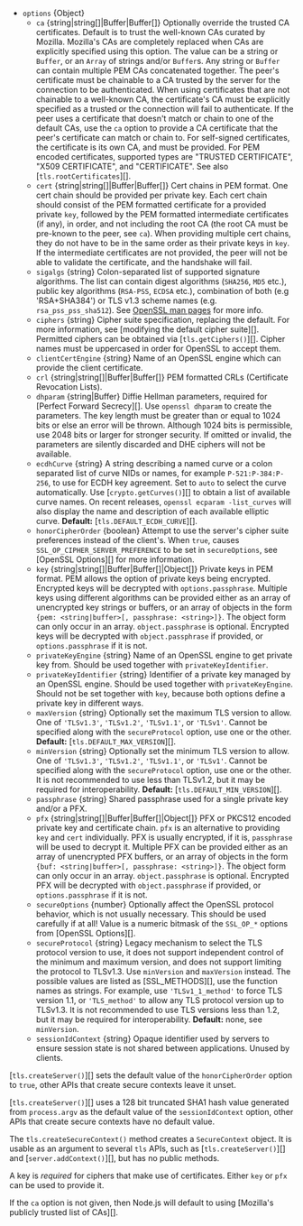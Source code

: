 <!-- YAML
added: v0.11.13
changes:
  - version: v12.12.0
    pr-url: https://github.com/nodejs/node/pull/28973
    description: Added `privateKeyIdentifier` and `privateKeyEngine` options
                 to get private key from an OpenSSL engine.
  - version: v12.11.0
    pr-url: https://github.com/nodejs/node/pull/29598
    description: Added `sigalgs` option to override supported signature
                 algorithms.
  - version: v12.0.0
    pr-url: https://github.com/nodejs/node/pull/26209
    description: TLSv1.3 support added.
  - version: v11.5.0
    pr-url: https://github.com/nodejs/node/pull/24733
    description: The `ca:` option now supports `BEGIN TRUSTED CERTIFICATE`.
  - version: v11.4.0
    pr-url: https://github.com/nodejs/node/pull/24405
    description: The `minVersion` and `maxVersion` can be used to restrict
                 the allowed TLS protocol versions.
  - version: v10.0.0
    pr-url: https://github.com/nodejs/node/pull/19794
    description: The `ecdhCurve` cannot be set to `false` anymore due to a
                 change in OpenSSL.
  - version: v9.3.0
    pr-url: https://github.com/nodejs/node/pull/14903
    description: The `options` parameter can now include `clientCertEngine`.
  - version: v9.0.0
    pr-url: https://github.com/nodejs/node/pull/15206
    description: The `ecdhCurve` option can now be multiple `':'` separated
                 curve names or `'auto'`.
  - version: v7.3.0
    pr-url: https://github.com/nodejs/node/pull/10294
    description: If the `key` option is an array, individual entries do not
                 need a `passphrase` property anymore. `Array` entries can also
                 just be `string`s or `Buffer`s now.
  - version: v5.2.0
    pr-url: https://github.com/nodejs/node/pull/4099
    description: The `ca` option can now be a single string containing multiple
                 CA certificates.
-->

* `options` {Object}
  * `ca` {string|string[]|Buffer|Buffer[]} Optionally override the trusted CA
    certificates. Default is to trust the well-known CAs curated by Mozilla.
    Mozilla's CAs are completely replaced when CAs are explicitly specified
    using this option. The value can be a string or `Buffer`, or an `Array` of
    strings and/or `Buffer`s. Any string or `Buffer` can contain multiple PEM
    CAs concatenated together. The peer's certificate must be chainable to a CA
    trusted by the server for the connection to be authenticated. When using
    certificates that are not chainable to a well-known CA, the certificate's CA
    must be explicitly specified as a trusted or the connection will fail to
    authenticate.
    If the peer uses a certificate that doesn't match or chain to one of the
    default CAs, use the `ca` option to provide a CA certificate that the peer's
    certificate can match or chain to.
    For self-signed certificates, the certificate is its own CA, and must be
    provided.
    For PEM encoded certificates, supported types are "TRUSTED CERTIFICATE",
    "X509 CERTIFICATE", and "CERTIFICATE".
    See also [`tls.rootCertificates`][].
  * `cert` {string|string[]|Buffer|Buffer[]} Cert chains in PEM format. One cert
    chain should be provided per private key. Each cert chain should consist of
    the PEM formatted certificate for a provided private `key`, followed by the
    PEM formatted intermediate certificates (if any), in order, and not
    including the root CA (the root CA must be pre-known to the peer, see `ca`).
    When providing multiple cert chains, they do not have to be in the same
    order as their private keys in `key`. If the intermediate certificates are
    not provided, the peer will not be able to validate the certificate, and the
    handshake will fail.
  * `sigalgs` {string} Colon-separated list of supported signature algorithms.
    The list can contain digest algorithms (`SHA256`, `MD5` etc.), public key
    algorithms (`RSA-PSS`, `ECDSA` etc.), combination of both (e.g
    'RSA+SHA384') or TLS v1.3 scheme names (e.g. `rsa_pss_pss_sha512`).
    See [OpenSSL man pages](https://www.openssl.org/docs/man1.1.1/man3/SSL_CTX_set1_sigalgs_list.html)
    for more info.
  * `ciphers` {string} Cipher suite specification, replacing the default. For
    more information, see [modifying the default cipher suite][]. Permitted
    ciphers can be obtained via [`tls.getCiphers()`][]. Cipher names must be
    uppercased in order for OpenSSL to accept them.
  * `clientCertEngine` {string} Name of an OpenSSL engine which can provide the
    client certificate.
  * `crl` {string|string[]|Buffer|Buffer[]} PEM formatted CRLs (Certificate
    Revocation Lists).
  * `dhparam` {string|Buffer} Diffie Hellman parameters, required for
    [Perfect Forward Secrecy][]. Use `openssl dhparam` to create the parameters.
    The key length must be greater than or equal to 1024 bits or else an error
    will be thrown. Although 1024 bits is permissible, use 2048 bits or larger
    for stronger security. If omitted or invalid, the parameters are silently
    discarded and DHE ciphers will not be available.
  * `ecdhCurve` {string} A string describing a named curve or a colon separated
    list of curve NIDs or names, for example `P-521:P-384:P-256`, to use for
    ECDH key agreement. Set to `auto` to select the
    curve automatically. Use [`crypto.getCurves()`][] to obtain a list of
    available curve names. On recent releases, `openssl ecparam -list_curves`
    will also display the name and description of each available elliptic curve.
    **Default:** [`tls.DEFAULT_ECDH_CURVE`][].
  * `honorCipherOrder` {boolean} Attempt to use the server's cipher suite
    preferences instead of the client's. When `true`, causes
    `SSL_OP_CIPHER_SERVER_PREFERENCE` to be set in `secureOptions`, see
    [OpenSSL Options][] for more information.
  * `key` {string|string[]|Buffer|Buffer[]|Object[]} Private keys in PEM format.
    PEM allows the option of private keys being encrypted. Encrypted keys will
    be decrypted with `options.passphrase`. Multiple keys using different
    algorithms can be provided either as an array of unencrypted key strings or
    buffers, or an array of objects in the form
    `{pem: <string|buffer>[, passphrase: <string>]}`. The object form can only
    occur in an array. `object.passphrase` is optional. Encrypted keys will be
    decrypted with `object.passphrase` if provided, or `options.passphrase` if
    it is not.
  * `privateKeyEngine` {string} Name of an OpenSSL engine to get private key
    from. Should be used together with `privateKeyIdentifier`.
  * `privateKeyIdentifier` {string} Identifier of a private key managed by
    an OpenSSL engine. Should be used together with `privateKeyEngine`.
    Should not be set together with `key`, because both options define a
    private key in different ways.
  * `maxVersion` {string} Optionally set the maximum TLS version to allow. One
    of `'TLSv1.3'`, `'TLSv1.2'`, `'TLSv1.1'`, or `'TLSv1'`. Cannot be specified
    along with the `secureProtocol` option, use one or the other.
    **Default:** [`tls.DEFAULT_MAX_VERSION`][].
  * `minVersion` {string} Optionally set the minimum TLS version to allow. One
    of `'TLSv1.3'`, `'TLSv1.2'`, `'TLSv1.1'`, or `'TLSv1'`. Cannot be specified
    along with the `secureProtocol` option, use one or the other. It is not
    recommended to use less than TLSv1.2, but it may be required for
    interoperability.
    **Default:** [`tls.DEFAULT_MIN_VERSION`][].
  * `passphrase` {string} Shared passphrase used for a single private key and/or
    a PFX.
  * `pfx` {string|string[]|Buffer|Buffer[]|Object[]} PFX or PKCS12 encoded
    private key and certificate chain. `pfx` is an alternative to providing
    `key` and `cert` individually. PFX is usually encrypted, if it is,
    `passphrase` will be used to decrypt it. Multiple PFX can be provided either
    as an array of unencrypted PFX buffers, or an array of objects in the form
    `{buf: <string|buffer>[, passphrase: <string>]}`. The object form can only
    occur in an array. `object.passphrase` is optional. Encrypted PFX will be
    decrypted with `object.passphrase` if provided, or `options.passphrase` if
    it is not.
  * `secureOptions` {number} Optionally affect the OpenSSL protocol behavior,
    which is not usually necessary. This should be used carefully if at all!
    Value is a numeric bitmask of the `SSL_OP_*` options from
    [OpenSSL Options][].
  * `secureProtocol` {string} Legacy mechanism to select the TLS protocol
    version to use, it does not support independent control of the minimum and
    maximum version, and does not support limiting the protocol to TLSv1.3.  Use
    `minVersion` and `maxVersion` instead.  The possible values are listed as
    [SSL_METHODS][], use the function names as strings.  For example, use
    `'TLSv1_1_method'` to force TLS version 1.1, or `'TLS_method'` to allow any
    TLS protocol version up to TLSv1.3.  It is not recommended to use TLS
    versions less than 1.2, but it may be required for interoperability.
    **Default:** none, see `minVersion`.
  * `sessionIdContext` {string} Opaque identifier used by servers to ensure
    session state is not shared between applications. Unused by clients.

[`tls.createServer()`][] sets the default value of the `honorCipherOrder` option
to `true`, other APIs that create secure contexts leave it unset.

[`tls.createServer()`][] uses a 128 bit truncated SHA1 hash value generated
from `process.argv` as the default value of the `sessionIdContext` option, other
APIs that create secure contexts have no default value.

The `tls.createSecureContext()` method creates a `SecureContext` object. It is
usable as an argument to several `tls` APIs, such as [`tls.createServer()`][]
and [`server.addContext()`][], but has no public methods.

A key is *required* for ciphers that make use of certificates. Either `key` or
`pfx` can be used to provide it.

If the `ca` option is not given, then Node.js will default to using
[Mozilla's publicly trusted list of CAs][].

